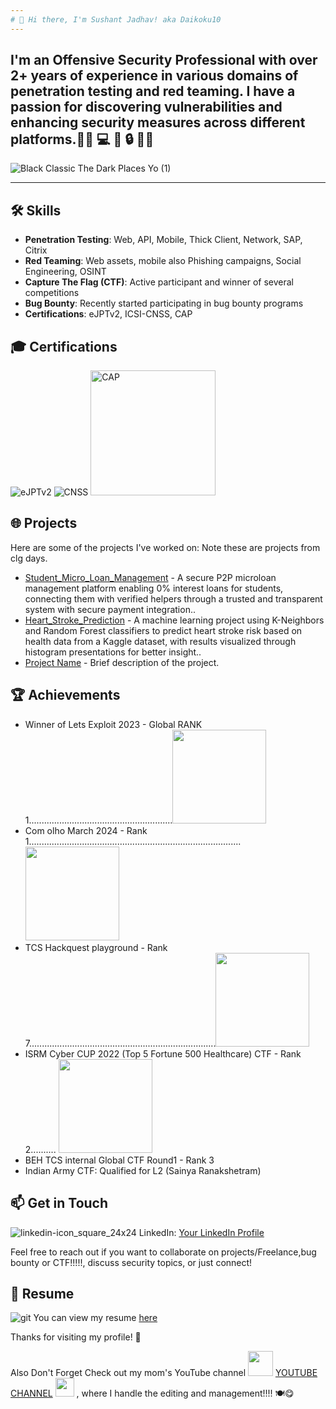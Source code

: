 ```yaml
---
# 👋 Hi there, I'm Sushant Jadhav! aka Daikoku10
---
```

I'm an Offensive Security Professional with over 2+ years of experience in various domains of penetration testing and red teaming. I have a passion for discovering vulnerabilities and enhancing security measures across different platforms.🕵️‍♂️ 💻 🔐 🔒 👨‍💻 
---
![Black Classic The Dark Places Yo (1)](https://github.com/user-attachments/assets/23849e23-d9e7-4d2b-8a5b-d331957c7317)

---
## 🛠️ Skills

- **Penetration Testing**: Web, API, Mobile, Thick Client, Network, SAP, Citrix
- **Red Teaming**: Web assets, mobile also Phishing campaigns, Social Engineering, OSINT
- **Capture The Flag (CTF)**: Active participant and winner of several competitions
- **Bug Bounty**: Recently started participating in bug bounty programs
- **Certifications**: eJPTv2, ICSI-CNSS, CAP

## 🎓 Certifications

 
![eJPTv2](https://api.accredible.com/v1/frontend/credential_website_embed_image/badge/81522350)  ![CNSS](https://api.accredible.com/v1/frontend/credential_website_embed_image/badge/28157155)    <img src="https://secops.group/wp-content/uploads/2023/01/cert-stamp-2.png" alt="CAP" width="200"/>  

## 🌐 Projects

Here are some of the projects I've worked on: Note these are projects from clg days.

- [Student_Micro_Loan_Management](https://github.com/Daikoku10/Student-Micro-Loan-mgt) - A secure P2P microloan management platform enabling 0% interest loans for students, connecting them with verified helpers through a trusted and transparent system with secure payment integration..
- [Heart_Stroke_Prediction](https://github.com/Daikoku10/Heart_stroke_prediction_internship) - A machine learning project using K-Neighbors and Random Forest classifiers to predict heart stroke risk based on health data from a Kaggle dataset, with results visualized through histogram presentations for better insight..
- [Project Name](link-to-your-project) - Brief description of the project.

## 🏆 Achievements

- Winner of Lets Exploit 2023 - Global RANK 1.........................................................<img src="https://github.com/user-attachments/assets/fd1f98c7-59e5-4534-b78f-d6e57e791011" width="150"/>
- Com olho March 2024 - Rank 1....................................................................................<img src="https://github.com/user-attachments/assets/99a8447d-193c-4cf9-a1ea-aaac45effc75" width="150"/>
- TCS Hackquest playground - Rank 7..........................................................................<img src="https://github.com/user-attachments/assets/2176869a-0407-462a-8dbc-84c983f66e61" width="150"/>
- ISRM Cyber CUP 2022 (Top 5 Fortune 500 Healthcare) CTF - Rank 2..........                 <img src="https://github.com/user-attachments/assets/041b40d6-b10e-430d-abe8-cdb6d7df8b5a" width="150"/>
- BEH TCS internal Global CTF Round1 - Rank 3 
- Indian Army CTF: Qualified for L2 (Sainya Ranakshetram)

## 📫 Get in Touch

![linkedin-icon_square_24x24](https://github.com/user-attachments/assets/725c6b18-13c5-4728-90c1-8a67ab4bc8fc)  LinkedIn: [Your LinkedIn Profile](https://www.linkedin.com/in/sushant-jadhav-2391161b4/)


Feel free to reach out if you want to collaborate on projects/Freelance,bug bounty or CTF!!!!!, discuss security topics, or just connect!

## 📄 Resume

![git](https://github.com/user-attachments/assets/711f5d5a-2039-406d-9ab7-f5f694dcf013) You can view my resume [here](https://github.com/Daikoku10/Daikoku10/blob/main/SUSHANT_JADHAV.pdf) 


Thanks for visiting my profile! 🚀

Also Don't Forget Check out my mom's YouTube channel  <img src="https://github.com/user-attachments/assets/f0d9405b-dea9-4216-9f65-ed0e2df87f30" target="_blank" width="40"/>  [YOUTUBE CHANNEL](https://www.youtube.com/@vjfoodhut1854) <img src="https://github.com/user-attachments/assets/09631d9f-f0b2-4789-a1a0-3ffa07319db8" width="30"/> , where I handle the editing and management!!!! 🍽️😋


